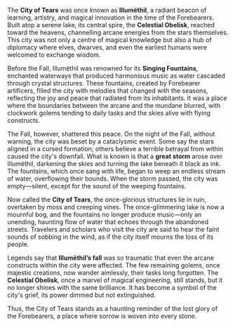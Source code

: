 The **City of Tears** was once known as **Illumëthil**, a radiant beacon of learning, artistry, and magical innovation in the time of the Forebearers. Built atop a serene lake, its central spire, the **Celestial Obelisk**, reached toward the heavens, channelling arcane energies from the stars themselves. This city was not only a centre of magical knowledge but also a hub of diplomacy where elves, dwarves, and even the earliest humans were welcomed to exchange wisdom.

Before the Fall, Illumëthil was renowned for its **Singing Fountains**, enchanted waterways that produced harmonious music as water cascaded through crystal structures. These fountains, created by Forebearer artificers, filled the city with melodies that changed with the seasons, reflecting the joy and peace that radiated from its inhabitants. It was a place where the boundaries between the arcane and the mundane blurred, with clockwork golems tending to daily tasks and the skies alive with flying constructs.

The Fall, however, shattered this peace. On the night of the Fall, without warning, the city was beset by a cataclysmic event. Some say the stars aligned in a cursed formation; others believe a terrible betrayal from within caused the city's downfall. What is known is that a **great storm** arose over Illumëthil, darkening the skies and turning the lake beneath it black as ink. The fountains, which once sang with life, began to weep an endless stream of water, overflowing their bounds. When the storm passed, the city was empty—silent, except for the sound of the weeping fountains.

Now called the **City of Tears**, the once-glorious structures lie in ruin, overtaken by moss and creeping vines. The once-glimmering lake is now a mournful bog, and the fountains no longer produce music—only an unending, haunting flow of water that echoes through the abandoned streets. Travelers and scholars who visit the city are said to hear the faint sounds of sobbing in the wind, as if the city itself mourns the loss of its people.

Legends say that **Illumëthil’s fall** was so traumatic that even the arcane constructs within the city were affected. The few remaining golems, once majestic creations, now wander aimlessly, their tasks long forgotten. The **Celestial Obelisk**, once a marvel of magical engineering, still stands, but it no longer shines with the same brilliance. It has become a symbol of the city's grief, its power dimmed but not extinguished.

Thus, the City of Tears stands as a haunting reminder of the lost glory of the Forebearers, a place where sorrow is woven into every stone.